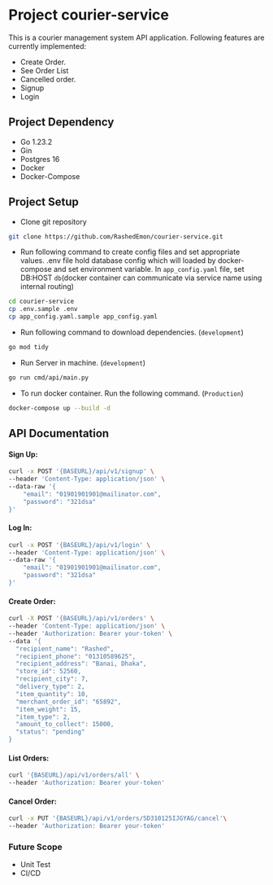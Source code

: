 # Project courier-service

This is a courier management system API application. Following features are currently implemented:
- Create Order.
- See Order List
- Cancelled order.
- Signup
- Login

## Project Dependency
- Go 1.23.2
- Gin
- Postgres 16
- Docker
- Docker-Compose


## Project Setup
- Clone git repository
```bash
git clone https://github.com/RashedEmon/courier-service.git
```
- Run following command to create config files and set appropriate values.
.env file hold database config which will loaded by docker-compose and set environment variable.
In `app_config.yaml` file, set DB:HOST `db`(docker container can communicate via service name using internal routing)
```bash
cd courier-service
cp .env.sample .env
cp app_config.yaml.sample app_config.yaml
```
- Run following command to download dependencies. (`development`)
```bash
go mod tidy
```
- Run Server in machine. (`development`)
```bash
go run cmd/api/main.py
```
- To run docker container. Run the following command. (`Production`)
```bash
docker-compose up --build -d
```

## API Documentation

#### Sign Up:
```bash
curl -x POST '{BASEURL}/api/v1/signup' \
--header 'Content-Type: application/json' \
--data-raw '{
    "email": "01901901901@mailinator.com",
    "password": "321dsa"
}'
```

#### Log In:
```bash
curl -x POST '{BASEURL}/api/v1/login' \
--header 'Content-Type: application/json' \
--data-raw '{
    "email": "01901901901@mailinator.com",
    "password": "321dsa"
}'
```

#### Create Order:
```bash
curl -X POST '{BASEURL}/api/v1/orders' \
--header 'Content-Type: application/json' \
--header 'Authorization: Bearer your-token' \
--data '{
  "recipient_name": "Rashed",
  "recipient_phone": "01310589625",
  "recipient_address": "Banai, Dhaka",
  "store_id": 52560,
  "recipient_city": 7,
  "delivery_type": 2,
  "item_quantity": 10,
  "merchant_order_id": "65892",
  "item_weight": 15,
  "item_type": 2,
  "amount_to_collect": 15000,
  "status": "pending"
}
```

#### List Orders:
```bash
curl '{BASEURL}/api/v1/orders/all' \
--header 'Authorization: Bearer your-token'
```

#### Cancel Order:
```bash
curl -x PUT '{BASEURL}/api/v1/orders/SD310125IJGYAG/cancel'\
--header 'Authorization: Bearer your-token'
```

### Future Scope
- Unit Test
- CI/CD